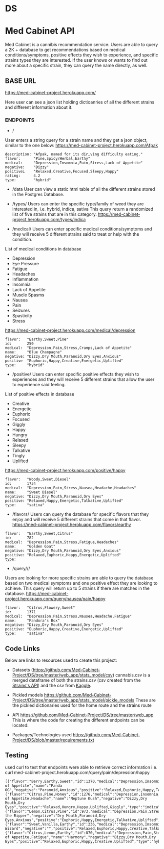 # DS

# Med Cabinet API


Med Cabinet is a cannibis recommendation service. Users are able to query a 2K + database to get recommendations based on medical conditions/symptoms, positive effects they wish to experience, and specific strains types they are interested. If the user knows or wants to find out more about a specific strain, they can query the name directly, as well. 


## BASE URL
https://med-cabinet-project.herokuapp.com/

Here user can see a json list holding dictioanries of all the different strains and different information about it.


### ENDPOINTS
* /<strain>

User enters a string query for a strain name and they get a json object, similar to the one below: 
https://med-cabinet-project.herokuapp.com/Afpak

```
description: "Afpak, named for its dir…ving difficulty eating."
flavor: 	 "Pine,Spicy/Herbal,Earthy"
medical: 	 "Depression,Insomnia,Pain,Stress,Lack of Appetite"
negative: 	 "Dizzy"
positiveL 	 "Relaxed,Creative,Focused,Sleepy,Happy"
rating: 	 4.2
type: 	     "hybrid"
```

* /data
User can view a static html table of all the different strains stored in the Postgres Database.

* /types/<race>
Users can enter the specific type/family of weed they are interested in, i.e. hybrid, indica, sativa This query return a randomized list of five strains that are in this category.
https://med-cabinet-project.herokuapp.com/types/indica


* /medical/<medical>
Users can enter specific medical conditions/symptoms and they will receive 5 different strains said to 
treat or help with the condition. 

List of medical conditions in database
- Depression
- Eye Pressure
- Fatigue
- Headaches
- Inflammation
- Insomnia
- Lack of Appetite
- Muscle Spasms
- Nausea
- Pain
- Seizures
- Spasticity
- Stress

https://med-cabinet-project.herokuapp.com/medical/depression

```
flavor:	  "Earthy,Sweet,Pine"
id: 	  250
medical:  "Depression,Pain,Stress,Cramps,Lack of Appetite"
name:	  "Blue Champagne"
negative: "Dizzy,Dry Mouth,Paranoid,Dry Eyes,Anxious"
positive  "Euphoric,Happy,Creative,Energetic,Uplifted"
type:     "hybrid"
```

* /positive/<positive>
Users can enter specific positive effects they wish to experiences and they will receive 5 different 
strains that allow the user to experience said feeling. 

List of positive effects in database
- Creative
- Energetic
- Euphoric
- Focused
- Giggly
- Happy
- Hungry
- Relaxed
- Sleepy
- Talkative
- Tingly
- Uplifted

https://med-cabinet-project.herokuapp.com/positive/happy

```
flavor:	  "Woody,Sweet,Diesel"
id:  	  1734
medical:  "Depression,Pain,Stress,Nausea,Headache,Headaches"
name:	  "Sweet Diesel"
negative: "Dizzy,Dry Mouth,Paranoid,Dry Eyes"
positive: "Relaxed,Happy,Energetic,Talkative,Uplifted"
type:  	  "sativa"
```

* /flavors/<flavors>
Users can query the database for specific flavors that they enjoy and will receive 5 different strains 
that come in that flavor. 
https://med-cabinet-project.herokuapp.com/flavors/earthy

```
flavor:	  "Earthy,Sweet,Citrus"
id:  	  782
medical:  "Depression,Pain,Stress,Fatigue,Headaches"
name:	  "Golden Goat"
negative: "Dizzy,Dry Mouth,Paranoid,Dry Eyes,Anxious"
positive: "Relaxed,Euphoric,Happy,Energetic,Uplifted"
type:	
```

* /query/<medical>/<medical>/<positive>

Users are looking for more specific strains are able to query the database based on two medical symptoms 
and one positive effect they are looking to achieve. This query will return up to 5 strains if there are 
matches in the database. 
https://med-cabinet-project.herokuapp.com/query/nausea/pain/happy

```
flavor:	  "Citrus,Flowery,Sweet"
id:	      1371
medical:  "Depression,Pain,Stress,Nausea,Headache,Fatigue"
name:	  "Pandora's Box"
negative: "Dizzy,Dry Mouth,Paranoid,Dry Eyes"
positive: "Euphoric,Happy,Creative,Energetic,Uplifted"
type:	  "sativa"

```


## Code Links

Below are links to resources used to create this project:

* Datasets (https://github.com/Med-Cabinet-Project/DS/tree/master/web_app/stats_model/csv) 
cannabis.csv is a merged dataframe of both the strains.csv (csv created from the [Strains's API](http://strains.evanbusse.com/)) and the csv from [Kaggle](https://www.kaggle.com/kingburrito666/cannabis-strains). 

* Pickled models https://github.com/Med-Cabinet-Project/DS/tree/master/web_app/stats_model/pickle_models
These are the pickled dictionaries used for the home route and the strains route

* API https://github.com/Med-Cabinet-Project/DS/tree/master/web_app
This is where the code for creating the different endpoints can be located. 

* Packages/Technologies used
https://github.com/Med-Cabinet-Project/DS/blob/master/requirements.txt


## Testing
used curl to test that endpoints were able to retrieve correct information 
i.e. curl med-cabinet-project.herokuapp.com/query/pain/depression/happy

```
[{"flavor":"Berry,Earthy,Sweet","id":1370,"medical":"Depression,Insomnia,Pain,Stress,Lack of Appetite","name":"Panda OG","negative":"Paranoid,Anxious","positive":"Relaxed,Euphoric,Happy,Talkative,Focused","type":"hybrid"},{"flavor":"Citrus,Pine,Honey","id":1276,"medical":"Depression,Insomnia,Pain,Stress,Lack of Appetite,Headache","name":"Neptune Kush","negative":"Dizzy,Dry Mouth,Dry Eyes","positive":"Relaxed,Hungry,Happy,Uplifted,Giggly","type":"indica"},{"flavor":"Lemon,Citrus,Pine","id":973,"medical":"Depression,Pain,Stress,Nausea,Headache,Headaches","name":"Jack the Ripper","negative":"Dry Mouth,Paranoid,Dry Eyes,Anxious","positive":"Euphoric,Happy,Energetic,Talkative,Uplifted","type":"sativa"},{"flavor":"Sweet,Vanilla,Earthy","id":236,"medical":"Depression,Insomnia,Pain,Stress,Nausea","name":"Blissful Wizard","negative":"","positive":"Relaxed,Euphoric,Happy,Creative,Talkative","type":"hybrid"},{"flavor":"Citrus,Lemon,Earthy","id":870,"medical":"Depression,Pain,Stress,Lack of Appetite,Fatigue","name":"Harmony","negative":"Dizzy,Dry Mouth,Dry Eyes","positive":"Relaxed,Euphoric,Happy,Creative,Uplifted","type":"hybrid"}]
```